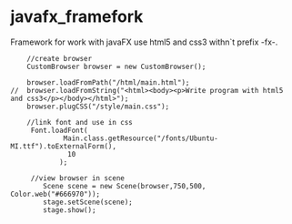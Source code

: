 # javafx_framefork
Framework for work with javaFX use html5 and css3 withn`t prefix -fx-.

		//create browser
		CustomBrowser browser = new CustomBrowser();

		browser.loadFromPath("/html/main.html");
	//	browser.loadFromString("<html><body><p>Write program with html5 and css3</p></body></html>");
		browser.plugCSS("/style/main.css");

		//link font and use in css
		 Font.loadFont(
				 Main.class.getResource("/fonts/Ubuntu-MI.ttf").toExternalForm(),
			      10
			    );

		 //view browser in scene
		    Scene scene = new Scene(browser,750,500, Color.web("#666970"));
	        stage.setScene(scene);
			stage.show();

